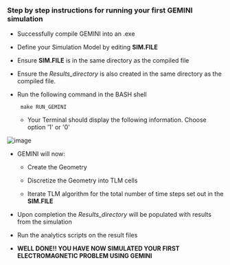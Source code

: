 ### Step by step instructions for running your first GEMINI simulation

* Successfully compile GEMINI into an .exe

* Define your Simulation Model by editing **SIM.FILE** 

* Ensure **SIM.FILE** is in the same directory as the compiled file

* Ensure the *Results_directory* is also created in the same directory as the compiled file.

* Run the following command in the BASH shell

       make RUN_GEMINI
      
    * Your Terminal should display the following information. Choose option '1' or '0' 
    
![image](https://user-images.githubusercontent.com/60849864/81107341-e99e4800-8f0e-11ea-81ab-bc9ee1486939.png)  


* GEMINI will now:

    * Create the Geometry
       
    * Discretize the Geometry into TLM cells
       
     * Iterate TLM algorithm for the total number of time steps set out in the **SIM.FILE** 

* Upon completion the *Results_directory* will be populated with results from the simulation

* Run the analytics scripts on the result files

* **WELL DONE!! YOU HAVE NOW SIMULATED YOUR FIRST ELECTROMAGNETIC PROBLEM USING GEMINI**
